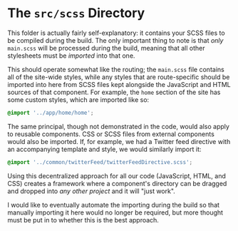 # The `src/scss` Directory

This folder is actually fairly self-explanatory: it contains your SCSS files to be compiled during the build.
The only important thing to note is that *only* `main.scss` will be processed during the build, meaning that all
other stylesheets must be *imported* into that one.

This should operate somewhat like the routing; the `main.scss` file contains all of the site-wide styles, while
any styles that are route-specific should be imported into here from SCSS files kept alongside the JavaScript
and HTML sources of that component. For example, the `home` section of the site has some custom styles, which
are imported like so:

```css
@import '../app/home/home';
```

The same principal, though not demonstrated in the code, would also apply to reusable components. CSS or SCSS
files from external components would also be imported. If, for example, we had a Twitter feed directive with
an accompanying template and style, we would similarly import it:

```css
@import '../common/twitterFeed/twitterFeedDirective.scss';
```

Using this decentralized approach for all our code (JavaScript, HTML, and CSS) creates a framework where a
component's directory can be dragged and dropped into *any other project* and it will "just work".

I would like to eventually automate the importing during the build so that manually importing it here would no
longer be required, but more thought must be put in to whether this is the best approach.

